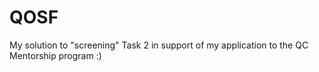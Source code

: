 # QOSF

My solution to "screening" Task 2 in support of my application to the QC Mentorship program :)
